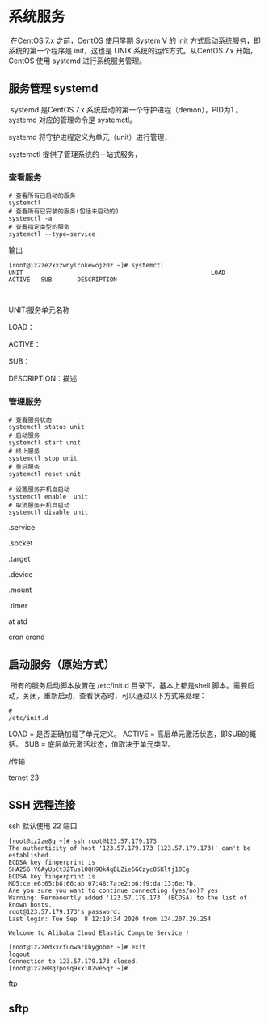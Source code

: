 # 系统服务

​	在CentOS 7.x 之前，CentOS 使用早期 System V 的 init 方式启动系统服务，即系统的第一个程序是 init，这也是 UNIX 系统的运作方式。从CentOS 7.x  开始，CentOS 使用 systemd 进行系统服务管理。



## 服务管理 systemd

​	systemd 是CentOS 7.x 系统启动的第一个守护进程（demon），PID为1 。systemd 对应的管理命令是 systemctl。

systemd 将守护进程定义为单元（unit）进行管理，

systemctl 提供了管理系统的一站式服务，



### 查看服务



```shell
# 查看所有已启动的服务
systemctl 
# 查看所有已安装的服务(包括未启动的)
systemctl -a
# 查看指定类型的服务
systemctl --type=service
```



输出

```shell
[root@iz2ze2xxzwnylcokewojz0z ~]# systemctl
UNIT                                                    LOAD      ACTIVE   SUB       DESCRIPTION



```

UNIT:服务单元名称

LOAD：

ACTIVE：

SUB：

DESCRIPTION：描述



### 管理服务

```shell
# 查看服务状态
systemctl status unit
# 启动服务
systemctl start unit
# 终止服务
systemctl stop unit
# 重启服务
systemctl reset unit

# 设置服务开机自启动
systemctl enable  unit
# 取消服务开机自启动
systemctl disable unit
```



.service

.socket

.target

.device

.mount

.timer



at atd

cron crond

## 启动服务（原始方式）

​	所有的服务启动脚本放置在 /etc/init.d 目录下，基本上都是shell 脚本。需要启动，关闭，重新启动，查看状态时，可以通过以下方式来处理：

```shell
# 
/etc/init.d
```





LOAD = 是否正确加载了单元定义。
ACTIVE = 高层单元激活状态，即SUB的概括。
SUB = 底层单元激活状态，值取决于单元类型。



/传输

ternet	23

## SSH 远程连接

ssh 默认使用 22 端口

```
[root@iz2ze8q ~]# ssh root@123.57.179.173
The authenticity of host '123.57.179.173 (123.57.179.173)' can't be established.
ECDSA key fingerprint is SHA256:Y6AyUpCt32TuslOQH9Ok4qBLZie6GCzyc8SKltj10Eg.
ECDSA key fingerprint is MD5:ce:e6:65:b8:66:ab:07:48:7a:e2:b6:f9:da:13:6e:7b.
Are you sure you want to continue connecting (yes/no)? yes
Warning: Permanently added '123.57.179.173' (ECDSA) to the list of known hosts.
root@123.57.179.173's password: 
Last login: Tue Sep  8 12:10:34 2020 from 124.207.29.254

Welcome to Alibaba Cloud Elastic Compute Service !

[root@iz2zedkxcfuowarkbygobmz ~]# exit
logout
Connection to 123.57.179.173 closed.
[root@iz2ze8q7posq9kxi02ve5qz ~]# 
```

ftp

## sftp







